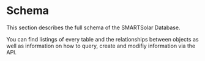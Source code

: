 # Schema

This section describes the full schema of the SMARTSolar Database. 

You can find listings of every table and the relationships between objects as well as information on how to query, create and modifiy information via the API.
